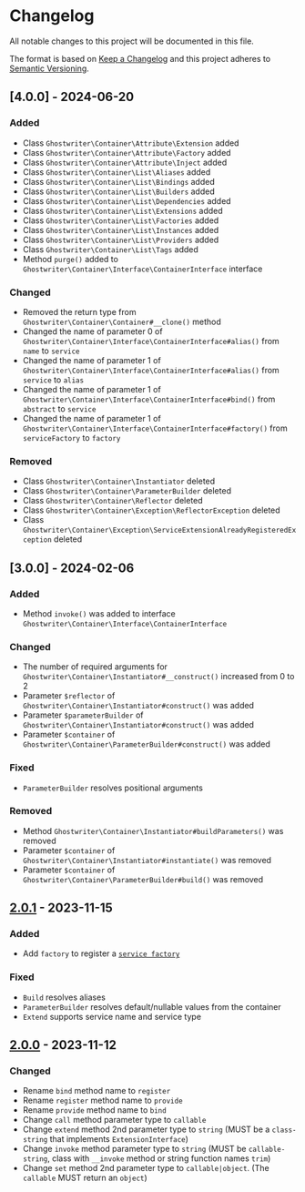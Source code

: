# Changelog
All notable changes to this project will be documented in this file.

The format is based on [Keep a Changelog](https://keepachangelog.com/)
and this project adheres to [Semantic Versioning](https://semver.org/).

## [4.0.0] - 2024-06-20

### Added

- Class `Ghostwriter\Container\Attribute\Extension` added
- Class `Ghostwriter\Container\Attribute\Factory` added
- Class `Ghostwriter\Container\Attribute\Inject` added
- Class `Ghostwriter\Container\List\Aliases` added
- Class `Ghostwriter\Container\List\Bindings` added
- Class `Ghostwriter\Container\List\Builders` added
- Class `Ghostwriter\Container\List\Dependencies` added
- Class `Ghostwriter\Container\List\Extensions` added
- Class `Ghostwriter\Container\List\Factories` added
- Class `Ghostwriter\Container\List\Instances` added
- Class `Ghostwriter\Container\List\Providers` added
- Class `Ghostwriter\Container\List\Tags` added
- Method `purge()` added to `Ghostwriter\Container\Interface\ContainerInterface` interface

### Changed

- Removed the return type from `Ghostwriter\Container\Container#__clone()` method
- Changed the name of parameter 0 of `Ghostwriter\Container\Interface\ContainerInterface#alias()` from `name` to `service`
- Changed the name of parameter 1 of `Ghostwriter\Container\Interface\ContainerInterface#alias()` from `service` to `alias`
- Changed the name of parameter 1 of `Ghostwriter\Container\Interface\ContainerInterface#bind()` from `abstract` to `service`
- Changed the name of parameter 1 of `Ghostwriter\Container\Interface\ContainerInterface#factory()` from `serviceFactory` to `factory`

### Removed

- Class `Ghostwriter\Container\Instantiator` deleted
- Class `Ghostwriter\Container\ParameterBuilder` deleted
- Class `Ghostwriter\Container\Reflector` deleted
- Class `Ghostwriter\Container\Exception\ReflectorException` deleted
- Class `Ghostwriter\Container\Exception\ServiceExtensionAlreadyRegisteredException` deleted

## [3.0.0] - 2024-02-06

### Added

- Method `invoke()` was added to interface `Ghostwriter\Container\Interface\ContainerInterface`

### Changed

- The number of required arguments for `Ghostwriter\Container\Instantiator#__construct()` increased from 0 to 2
- Parameter `$reflector` of `Ghostwriter\Container\Instantiator#construct()` was added
- Parameter `$parameterBuilder` of `Ghostwriter\Container\Instantiator#construct()` was added
- Parameter `$container` of `Ghostwriter\Container\ParameterBuilder#construct()` was added

### Fixed

- `ParameterBuilder` resolves positional arguments

### Removed

- Method `Ghostwriter\Container\Instantiator#buildParameters()` was removed
- Parameter `$container` of `Ghostwriter\Container\Instantiator#instantiate()` was removed
- Parameter `$container` of `Ghostwriter\Container\ParameterBuilder#build()` was removed

## [2.0.1] - 2023-11-15

### Added
- Add `factory` to register a [`service factory`](https://github.com/ghostwriter/container/blob/main/README.md#service-factory)

### Fixed
- `Build` resolves aliases
- `ParameterBuilder` resolves default/nullable values from the container
- `Extend` supports service name and service type

## [2.0.0] - 2023-11-12

### Changed
- Rename `bind` method name to `register`
- Rename `register` method name to `provide`
- Rename `provide` method name to `bind`
- Change `call` method parameter type to `callable`
- Change `extend` method 2nd parameter type to `string` (MUST be a `class-string` that implements `ExtensionInterface`)
- Change `invoke` method parameter type to `string` (MUST be `callable-string`, class with `__invoke` method or string function names `trim`)
- Change `set` method 2nd parameter type to `callable|object`. (The `callable` MUST return an `object`)

[2.0.1]: https://github.com/ghostwriter/container/compare/v2.0.0...v2.0.1
[2.0.0]: https://github.com/ghostwriter/container/releases/tag/v2.0.0
